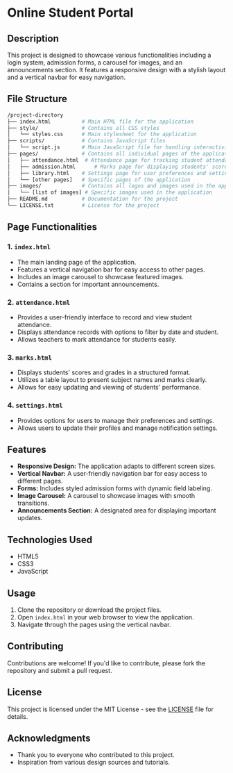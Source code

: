 # Online Student Portal

## Description
This project is designed to showcase various functionalities including a login system, admission forms, a carousel for images, and an announcements section. It features a responsive design with a stylish layout and a vertical navbar for easy navigation.

## File Structure
```bash
/project-directory
├── index.html          # Main HTML file for the application
├── style/              # Contains all CSS styles
│   └── styles.css      # Main stylesheet for the application
├── scripts/            # Contains JavaScript files
│   └── script.js       # Main JavaScript file for handling interactivity
├── pages/              # Contains all individual pages of the application
│   ├── attendance.html  # Attendance page for tracking student attendance
│   ├── admission.html      # Marks page for displaying students' scores
│   ├── library.html    # Settings page for user preferences and settings
│   └── [other pages]   # Specific pages of the application
├── images/             # Contains all logos and images used in the application
│   └── [list of images] # Specific images used in the application
├── README.md           # Documentation for the project
└── LICENSE.txt         # License for the project 
```

## Page Functionalities

### 1. `index.html`
- The main landing page of the application.
- Features a vertical navigation bar for easy access to other pages.
- Includes an image carousel to showcase featured images.
- Contains a section for important announcements.

### 2. `attendance.html`
- Provides a user-friendly interface to record and view student attendance.
- Displays attendance records with options to filter by date and student.
- Allows teachers to mark attendance for students easily.

### 3. `marks.html`
- Displays students' scores and grades in a structured format.
- Utilizes a table layout to present subject names and marks clearly.
- Allows for easy updating and viewing of students' performance.

### 4. `settings.html`
- Provides options for users to manage their preferences and settings.
- Allows users to update their profiles and manage notification settings.

## Features
- **Responsive Design:** The application adapts to different screen sizes.
- **Vertical Navbar:** A user-friendly navigation bar for easy access to different pages.
- **Forms:** Includes styled admission forms with dynamic field labeling.
- **Image Carousel:** A carousel to showcase images with smooth transitions.
- **Announcements Section:** A designated area for displaying important updates.

## Technologies Used
- HTML5
- CSS3
- JavaScript

## Usage
1. Clone the repository or download the project files.
2. Open `index.html` in your web browser to view the application.
3. Navigate through the pages using the vertical navbar.

## Contributing
Contributions are welcome! If you'd like to contribute, please fork the repository and submit a pull request.

## License
This project is licensed under the MIT License - see the [LICENSE](LICENSE) file for details.

## Acknowledgments
- Thank you to everyone who contributed to this project.
- Inspiration from various design sources and tutorials.
